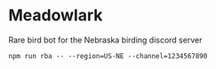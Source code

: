 # Meadowlark

Rare bird bot for the Nebraska birding discord server

`npm run rba -- --region=US-NE --channel=1234567890`
